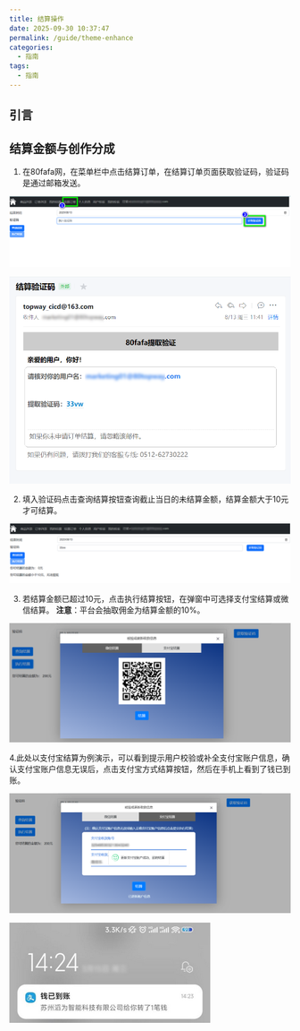 ```yaml
---
title: 结算操作
date: 2025-09-30 10:37:47
permalink: /guide/theme-enhance
categories:
  - 指南
tags:
  - 指南
---
```


## 引言

##  **结算金额与创作分成**

1. 在80fafa网，在菜单栏中点击结算订单，在结算订单页面获取验证码，验证码是通过邮箱发送。

![](assert/tapd_32823805_base64_1755066596_415.png)

![](assert/tapd_32823805_base64_1755067737_893.png)

2. 填入验证码点击查询结算按钮查询截止当日的未结算金额，结算金额大于10元才可结算。

![](assert/tapd_32823805_base64_1755067676_217.png)

3. 若结算金额已超过10元，点击执行结算按钮，在弹窗中可选择支付宝结算或微信结算。
**注意**：平台会抽取佣金为结算金额的10%。

![](assert/tapd_32823805_base64_1755068140_857.png)

4.此处以支付宝结算为例演示，可以看到提示用户校验或补全支付宝账户信息，确认支付宝账户信息无误后，点击支付宝方式结算按钮，然后在手机上看到了钱已到账。

![](assert/tapd_32823805_base64_1755069145_901.png)

![](assert/2025-08-20_151341.png)